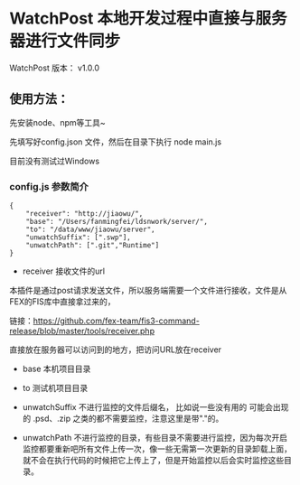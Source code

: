 # WatchPost 本地开发过程中直接与服务器进行文件同步

WatchPost
版本： v1.0.0

## 使用方法：

先安装node、npm等工具~

先填写好config.json 文件，然后在目录下执行 node main.js

目前没有测试过Windows


### config.js 参数简介

    {
        "receiver": "http://jiaowu/",
        "base": "/Users/fanmingfei/ldsnwork/server/",
        "to": "/data/www/jiaowu/server",
        "unwatchSuffix": [".swp"],
        "unwatchPath": [".git","Runtime"]
    }


* receiver 接收文件的url

本插件是通过post请求发送文件，所以服务端需要一个文件进行接收，文件是从FEX的FIS库中直接拿过来的，

链接：<https://github.com/fex-team/fis3-command-release/blob/master/tools/receiver.php>

直接放在服务器可以访问到的地方，把访问URL放在receiver

* base 本机项目目录

* to 测试机项目目录

* unwatchSuffix 不进行监控的文件后缀名， 比如说一些没有用的 可能会出现的 .psd、.zip 之类的都不需要监控，注意这里是带"."的。

* unwatchPath 不进行监控的目录，有些目录不需要进行监控，因为每次开启监控都要重新吧所有文件上传一次，像一些无需第一次更新的目录卸载上面，就不会在执行代码的时候把它上传上了，但是开始监控以后会实时监控这些目录。


